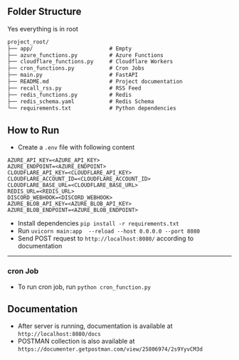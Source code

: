 ## Folder Structure
Yes everything is in root
```markdown
project_root/
├── app/                        # Empty
├── azure_functions.py          # Azure Functions
├── cloudflare_functions.py     # Cloudflare Workers
├── cron_functions.py           # Cron Jobs
├── main.py                     # FastAPI
├── README.md                   # Project documentation
├── recall_rss.py               # RSS Feed
├── redis_functions.py          # Redis
├── redis_schema.yaml           # Redis Schema
└── requirements.txt            # Python dependencies
```
## How to Run
- Create a `.env` file with following content
```env
AZURE_API_KEY=<AZURE_API_KEY>
AZURE_ENDPOINT=<AZURE_ENDPOINT>
CLOUDFLARE_API_KEY=<CLOUDFLARE_API_KEY>
CLOUDFLARE_ACCOUNT_ID=<CLOUDFLARE_ACCOUNT_ID>
CLOUDFLARE_BASE_URL=<CLOUDFLARE_BASE_URL>
REDIS_URL=<REDIS_URL>
DISCORD_WEBHOOK=<DISCORD_WEBHOOK>
AZURE_BLOB_API_KEY=<AZURE_BLOB_API_KEY>
AZURE_BLOB_ENDPOINT=<AZURE_BLOB_ENDPOINT>
```
- Install dependencies `pip install -r requirements.txt`
- Run `uvicorn main:app  --reload --host 0.0.0.0 --port 8080`
- Send POST request to `http://localhost:8080/` according to documentation
****
### cron Job
- To run cron job, run `python cron_function.py`
## Documentation
- After server is running, documentation is available at `http://localhost:8080/docs`
- POSTMAN collection is also available at `https://documenter.getpostman.com/view/25806974/2s9YyvCM3d`
